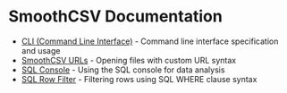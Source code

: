 # SmoothCSV Documentation

- [CLI (Command Line Interface)](./cli.md) - Command line interface specification and usage
- [SmoothCSV URLs](./smoothcsv-url.md) - Opening files with custom URL syntax
- [SQL Console](./sql-in-sql-console.md) - Using the SQL console for data analysis
- [SQL Row Filter](./sql-in-row-filter.md) - Filtering rows using SQL WHERE clause syntax
